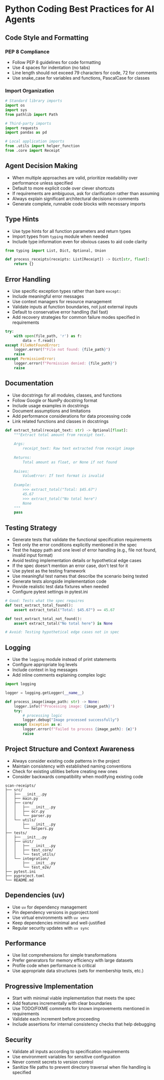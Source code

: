 # Python Coding Best Practices for AI Agents

## Code Style and Formatting

### PEP 8 Compliance
- Follow PEP 8 guidelines for code formatting
- Use 4 spaces for indentation (no tabs)
- Line length should not exceed 79 characters for code, 72 for comments
- Use snake_case for variables and functions, PascalCase for classes

### Import Organization
```python
# Standard library imports
import os
import sys
from pathlib import Path

# Third-party imports
import requests
import pandas as pd

# Local application imports
from .utils import helper_function
from .core import Receipt
```

## Agent Decision Making
- When multiple approaches are valid, prioritize readability over performance unless specified
- Default to more explicit code over clever shortcuts
- If requirements are ambiguous, ask for clarification rather than assuming
- Always explain significant architectural decisions in comments
- Generate complete, runnable code blocks with necessary imports

## Type Hints
- Use type hints for all function parameters and return types
- Import types from `typing` module when needed
- Include type information even for obvious cases to aid code clarity
```python
from typing import List, Dict, Optional, Union

def process_receipts(receipts: List[Receipt]) -> Dict[str, float]:
    return {}
```

## Error Handling
- Use specific exception types rather than bare `except:`
- Include meaningful error messages
- Use context managers for resource management
- Validate inputs at function boundaries, not just external inputs
- Default to conservative error handling (fail fast)
- Add recovery strategies for common failure modes specified in requirements
```python
try:
    with open(file_path, 'r') as f:
        data = f.read()
except FileNotFoundError:
    logger.error(f"File not found: {file_path}")
    raise
except PermissionError:
    logger.error(f"Permission denied: {file_path}")
    raise
```

## Documentation
- Use docstrings for all modules, classes, and functions
- Follow Google or NumPy docstring format
- Include usage examples in docstrings
- Document assumptions and limitations
- Add performance considerations for data processing code
- Link related functions and classes in docstrings
```python
def extract_total(receipt_text: str) -> Optional[float]:
    """Extract total amount from receipt text.
    
    Args:
        receipt_text: Raw text extracted from receipt image
        
    Returns:
        Total amount as float, or None if not found
        
    Raises:
        ValueError: If text format is invalid
        
    Example:
        >>> extract_total("Total: $45.67")
        45.67
        >>> extract_total("No total here")
        None
    """
    pass
```

## Testing Strategy
- Generate tests that validate the functional specification requirements
- Test only the error conditions explicitly mentioned in the spec
- Test the happy path and one level of error handling (e.g., file not found, invalid input format)
- Avoid testing implementation details or hypothetical edge cases
- If the spec doesn't mention an error case, don't test for it
- Use pytest as the testing framework
- Use meaningful test names that describe the scenario being tested
- Generate tests alongside implementation code
- Provide realistic test data fixtures when needed
- Configure pytest settings in pytest.ini

```python
# Good: Tests what the spec requires
def test_extract_total_found():
    assert extract_total("Total: $45.67") == 45.67

def test_extract_total_not_found():
    assert extract_total("No total here") is None

# Avoid: Testing hypothetical edge cases not in spec
```

## Logging
- Use the `logging` module instead of print statements
- Configure appropriate log levels
- Include context in log messages
- Add inline comments explaining complex logic
```python
import logging

logger = logging.getLogger(__name__)

def process_image(image_path: str) -> None:
    logger.info(f"Processing image: {image_path}")
    try:
        # processing logic
        logger.debug("Image processed successfully")
    except Exception as e:
        logger.error(f"Failed to process {image_path}: {e}")
        raise
```

## Project Structure and Context Awareness
- Always consider existing code patterns in the project
- Maintain consistency with established naming conventions
- Check for existing utilities before creating new ones
- Consider backwards compatibility when modifying existing code

```
scan-receipts/
├── src/
│   ├── __init__.py
│   ├── main.py
│   ├── core/
│   │   ├── __init__.py
│   │   ├── ocr.py
│   │   └── parser.py
│   └── utils/
│       ├── __init__.py
│       └── helpers.py
├── tests/
│   ├── __init__.py
│   ├── unit/
│   │   ├── __init__.py
│   │   ├── test_core/
│   │   └── test_utils/
│   └── integration/
│       ├── __init__.py
│       └── test_e2e/
├── pytest.ini
├── pyproject.toml
└── README.md
```

## Dependencies (uv)
- Use `uv` for dependency management
- Pin dependency versions in pyproject.toml
- Use virtual environments with `uv venv`
- Keep dependencies minimal and well-justified
- Regular security updates with `uv sync`

## Performance
- Use list comprehensions for simple transformations
- Prefer generators for memory efficiency with large datasets
- Profile code when performance is critical
- Use appropriate data structures (sets for membership tests, etc.)

## Progressive Implementation
- Start with minimal viable implementation that meets the spec
- Add features incrementally with clear boundaries
- Use TODO/FIXME comments for known improvements mentioned in requirements
- Validate each increment before proceeding
- Include assertions for internal consistency checks that help debugging

## Security
- Validate all inputs according to specification requirements
- Use environment variables for sensitive configuration
- Never commit secrets to version control
- Sanitize file paths to prevent directory traversal when file handling is specified